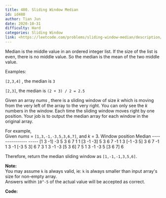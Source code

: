```yaml
---
title: 480. Sliding Window Median
id: id480
author: Tian Jun
date: 2020-10-31
difficulty: Hard
categories: Sliding Window
link: <https://leetcode.com/problems/sliding-window-median/description/>
---
```


Median is the middle value in an ordered integer list. If the size of the list
is even, there is no middle value. So the median is the mean of the two middle
value.

Examples:

`[2,3,4]` , the median is `3`

`[2,3]`, the median is `(2 + 3) / 2 = 2.5`

Given an array _nums_ , there is a sliding window of size _k_ which is moving
from the very left of the array to the very right. You can only see the _k_
numbers in the window. Each time the sliding window moves right by one
position. Your job is to output the median array for each window in the
original array.

For example,  
Given _nums_ = `[1,3,-1,-3,5,3,6,7]`, and _k_ = 3.
            Window position                Median    ---------------               -----    [1  3  -1] -3  5  3  6  7       1     1 [3  -1  -3] 5  3  6  7       -1     1  3 [-1  -3  5] 3  6  7       -1     1  3  -1 [-3  5  3] 6  7       3     1  3  -1  -3 [5  3  6] 7       5     1  3  -1  -3  5 [3  6  7]      6    

Therefore, return the median sliding window as `[1,-1,-1,3,5,6]`.

**Note:**  
You may assume `k` is always valid, ie: `k` is always smaller than input
array's size for non-empty array.  
Answers within `10^-5` of the actual value will be accepted as correct.


**Code:**
